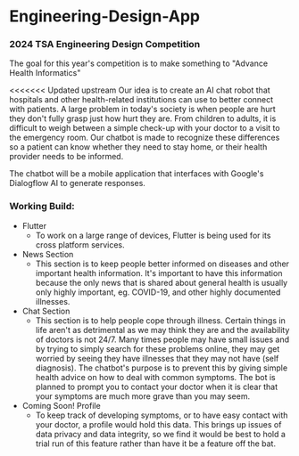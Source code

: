 # Engineering-Design-App
### 2024 TSA Engineering Design Competition
The goal for this year's competition is to make something to "Advance Health Informatics" 

<<<<<<< Updated upstream
Our idea is to create an AI chat robot that hospitals and other health-related institutions can use to better connect with patients. A large problem in today's society is when people are hurt they don't fully grasp just how hurt they are. From children to adults, it is difficult to weigh between a simple check-up with your doctor to a visit to the emergency room. Our chatbot is made to recognize these differences so a patient can know whether they need to stay home, or their health provider needs to be informed.

The chatbot will be a mobile application that interfaces with Google's Dialogflow AI to generate responses.

### Working Build:
- Flutter
    - To work on a large range of devices, Flutter is being used for its cross platform services.
- News Section
    - This section is to keep people better informed on diseases and other important health information. It's important to have this information because the only news that is shared about general health is usually only highly important, eg. COVID-19, and other highly documented illnesses. 
- Chat Section
    - This section is to help people cope through illness. Certain things in life aren't as detrimental as we may think they are and the availability of doctors is not 24/7. Many times people may have small issues and by trying to simply search for these problems online, they may get worried by seeing they have illnesses that they may not have (self diagnosis). The chatbot's purpose is to prevent this by giving simple health advice on how to deal with common symptoms. The bot is planned to prompt you to contact your doctor when it is clear that your symptoms are much more grave than you may seem.
- Coming Soon! Profile
    - To keep track of developing symptoms, or to have easy contact with your doctor, a profile would hold this data. This brings up issues of data privacy and data integrity, so we find it would be best to hold a trial run of this feature rather than have it be a feature off the bat. 